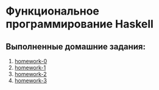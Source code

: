 # Функциональное программирование Haskell

## Выполненные домашние задания:
1. [homework-0](homework-0)
2. [homework-1](homework-1)
3. [homework-2](homework-2)
4. [homework-3](homework-3)

